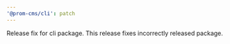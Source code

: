 ```yaml
---
'@prom-cms/cli': patch
---
```


Release fix for cli package. This release fixes incorrectly released package.
